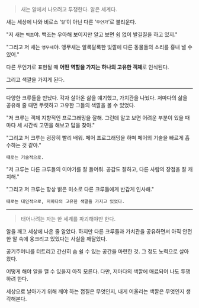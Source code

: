 > 새는 알에서 나오려고 투쟁한다. 알은 세계다.

새는 세상에 나와 비로소 ‘`알`’이 아닌 다른 ‘`무언가`’로 불리운다.

"저 새는 `백조`야. 백조는 우아해 보이지만 알고 보면 쉼 없이 발길질을 하고 있지."

"그리고 저 새는 `앵무새`야. 앵무새는 알록달록한 빛깔에 다른 동물들의 소리를 흉내 낼 수 있어."

다른 무언가로 표현될 때 **어떤 역할을 가지는 하나의 고유한 객체**로 인식된다.

그리고 색깔을 가지게 된다.


---

다양한 크루들을 만났다. 각자 살아온 삶을 얘기했고, 가치관을 나눴다. 저마다의 삶을 공유해 줄 때면 뚜렷하고 고유한 그들의 색깔을 볼 수 있었다.

"저 크루는 객체 지향적인 프로그래밍을 잘해. 그런데 알고 보면 어려운 부분이 있을 때마다 세 시간씩 고민을 해보고 답을 찾아."

"그리고 저 크루는 굉장히 빨리 배워. 페어 프로그래밍을 하며 페어의 기술을 빠르게 흡수하는 것 같아."

`때로는 기술적으로.`


"저 크루는 다른 크루들의 이야기를 잘 들어줘. 공감도 잘하고, 다른 사람의 장점을 잘 캐치해."

"그리고 저 크루는 항상 밝은 미소로 다른 크루들에게 반갑게 인사해."

`때로는 대인적으로, 저마다의 고유한 색깔을 가지고 있었다.`

---


> 태어나려는 자는 한 세계를 파괴해야만 한다.

알을 깨고 세상에 나온 줄 알았다. 하지만 다른 크루들과 가치관을 공유하면서 아직 안전한 알 속에 웅크리고 있었다는 사실을 깨달았다.

공기주머니를 터트리고 간신히 숨 쉴 수 있는 공간을 마련한 것. 그 정도 노력으로 살아왔다.

어떻게 해야 알을 깰 수 있을지 아직 모른다. 다만, 저마다의 색깔에 매료되어 나도 투쟁하려 한다.

세상으로 날아가기 위해 깨야 하는 껍질은 무엇인지, 내게 어울리는 색깔은 무엇인지 생각해본다. 